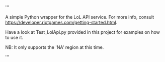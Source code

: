 '''


A simple Python wrapper for the LoL API service.
For more info, consult https://developer.riotgames.com/getting-started.html.

Have a look at Test_LolApi.py provided in this project
for examples on how to use it.


NB: It only supports the 'NA' region at this time.


'''
